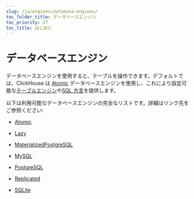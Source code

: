 ```yaml
---
slug: /ja/engines/database-engines/
toc_folder_title: データベースエンジン
toc_priority: 27
toc_title: はじめに
---
```


# データベースエンジン

データベースエンジンを使用すると、テーブルを操作できます。デフォルトでは、ClickHouse は [Atomic](../../engines/database-engines/atomic.md) データベースエンジンを使用し、これにより設定可能な[テーブルエンジン](../../engines/table-engines/index.md)や[SQL 方言](../../sql-reference/syntax.md)を提供します。

以下は利用可能なデータベースエンジンの完全なリストです。詳細はリンク先をご参照ください:

- [Atomic](../../engines/database-engines/atomic.md)

- [Lazy](../../engines/database-engines/lazy.md)

- [MaterializedPostgreSQL](../../engines/database-engines/materialized-postgresql.md)

- [MySQL](../../engines/database-engines/mysql.md)

- [PostgreSQL](../../engines/database-engines/postgresql.md)

- [Replicated](../../engines/database-engines/replicated.md)

- [SQLite](../../engines/database-engines/sqlite.md)
